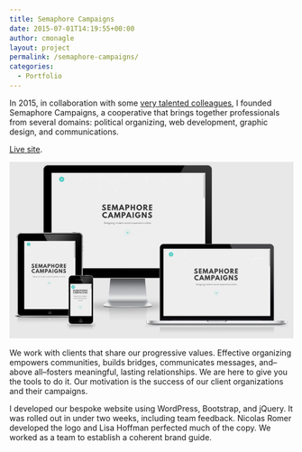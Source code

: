 ```yaml
---
title: Semaphore Campaigns
date: 2015-07-01T14:19:55+00:00
author: cmonagle
layout: project
permalink: /semaphore-campaigns/
categories:
  - Portfolio
---
```

In 2015, in collaboration with some [very talented colleagues](http://smphr.ca/team/), I founded Semaphore Campaigns, a cooperative that brings together professionals from several domains: political organizing, web development, graphic design, and communications.

[Live site](http://smphr.ca).

![Semaphore Screencap](/assets/images/smphr.png)

We work with clients that share our progressive values. Effective organizing empowers communities, builds bridges, communicates messages, and–above all–fosters meaningful, lasting relationships. We are here to give you the tools to do it. Our motivation is the success of our client organizations and their campaigns.

I developed our bespoke website using WordPress, Bootstrap, and jQuery. It was rolled out in under two weeks, including team feedback. Nicolas Romer developed the logo and Lisa Hoffman perfected much of the copy. We worked as a team to establish a coherent brand guide.
